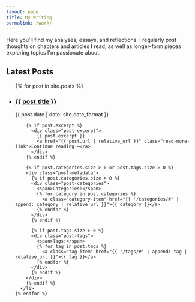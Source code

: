 ```yaml
---
layout: page
title: My Writing
permalink: /work/
---
```


<div class="content-card">
  <p>Here you'll find my analyses, essays, and reflections. I regularly post thoughts on chapters and articles I read, as well as longer-form pieces exploring topics I'm passionate about.</p>
</div>

## Latest Posts

<div class="post-list-container">
  <ul class="post-list">
    {% for post in site.posts %}
      <li>
        <h3 class="post-link">
          <a href="{{ post.url | relative_url }}">{{ post.title }}</a>
        </h3>
        <span class="post-date">{{ post.date | date: site.date_format }}</span>
        
        {% if post.excerpt %}
          <div class="post-excerpt">
            {{ post.excerpt }}
            <a href="{{ post.url | relative_url }}" class="read-more-link">Continue reading →</a>
          </div>
        {% endif %}
        
        {% if post.categories.size > 0 or post.tags.size > 0 %}
        <div class="post-metadata">
          {% if post.categories.size > 0 %}
          <div class="post-categories">
            <span>Categories:</span>
            {% for category in post.categories %}
              <a class="category-item" href="{{ '/categories/#' | append: category | relative_url }}">{{ category }}</a>
            {% endfor %}
          </div>
          {% endif %}
          
          {% if post.tags.size > 0 %}
          <div class="post-tags">
            <span>Tags:</span>
            {% for tag in post.tags %}
              <a class="tag-item" href="{{ '/tags/#' | append: tag | relative_url }}">{{ tag }}</a>
            {% endfor %}
          </div>
          {% endif %}
        </div>
        {% endif %}
      </li>
    {% endfor %}
  </ul>
</div>
